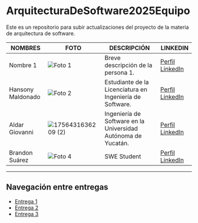 # ArquitecturaDeSoftware2025Equipo
Este es un repositorio para subir actualizaciones del proyecto de la materia de arquitectura de software.

| NOMBRES                     | FOTO                                                                                          | DESCRIPCIÓN                                                                                                                                                             | LINKEDIN                                                                |
|----------------------------|-----------------------------------------------------------------------------------------------|-------------------------------------------------------------------------------------------------------------------------------------------------------------------------|-------------------------------------------------------------------------|
|Nombre 1                        | ![Foto 1]()                                                                     | Breve descripción de la persona 1.                                                                                                                                    | [Perfil LinkedIn](URL-del-perfil)                                 |
|Hansony Maldonado                           | ![Foto 2](URL-de-la-foto)                                                                     | Estudiante de la Licenciatura en Ingeniería de Software.                                                                                                                                    | [Perfil LinkedIn](URL-del-perfil)                                      |
|Aldar Giovanni                         | ![1756431636209 (2)](https://github.com/user-attachments/assets/5a939298-7156-4253-8985-6d7c63ed4915) | Ingeniería de Software en la Universidad Autónoma de Yucatán.                  | [Perfil LinkedIn](https://www.linkedin.com/in/aldar-gonzalez-a6594b217/)  |
|Brandon Suárez                            | ![Foto 4](https://media.licdn.com/dms/image/v2/D4E03AQGpT8bYnVoDrg/profile-displayphoto-shrink_100_100/profile-displayphoto-shrink_100_100/0/1706571652326?e=1759363200&v=beta&t=L5yDx7XiJSGsYRYsGWRH6kt4IdKAQM3OytoA8jWKJuw)                                                                     | SWE Student                                                                                                                                    | [Perfil LinkedIn](https://www.linkedin.com/in/brandon-suarez435/)                                      |




<hr>

## Navegación entre entregas

- [Entrega 1](../Entrega-1/)
- [Entrega 2](../Entrega-2/)
- [Entrega 3](../Entrega-3/)
<!--stackedit_data:
eyJoaXN0b3J5IjpbMTM0NDUxMDY0OCwxMDIwNDAzMzc2LC0xOT
Y2MTcyMzMxXX0=
-->